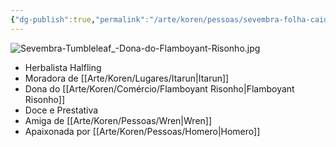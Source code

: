 ```yaml
---
{"dg-publish":true,"permalink":"/arte/koren/pessoas/sevembra-folha-caida/","tags":["gardenEntry"]}
---
```


![Sevembra-Tumbleleaf_-Dona-do-Flamboyant-Risonho.jpg](/img/user/Arte/Artes/Personagens/Sevembra-Tumbleleaf_-Dona-do-Flamboyant-Risonho.jpg)
- Herbalista Halfling
- Moradora de [[Arte/Koren/Lugares/Itarun\|Itarun]]
- Dona do [[Arte/Koren/Comércio/Flamboyant Risonho\|Flamboyant Risonho]]
- Doce e Prestativa
- Amiga de [[Arte/Koren/Pessoas/Wren\|Wren]]
- Apaixonada por [[Arte/Koren/Pessoas/Homero\|Homero]]

